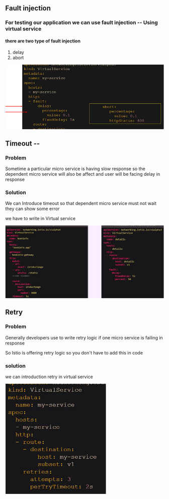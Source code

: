 ## Fault injection 

### For testing our application we can use fault injection -- Using virtual service 

#### there are two type of fault injection 

<ol>
  <li>delay</li>
  <li>abort</li>
</ol>

<img src="fault.png">

## Timeout --

### Problem 
 <p> Sometime a particular micro service is having slow response so the dependent micro service will also be affect and user will be facing delay in response </p> 
 
### Solution 

<p>We can Introduce timeout so that dependent micro service must not wait they can show some error </p>
<p> we have to write in Virtual service </p>

<img src="time.png">


## Retry 

### Problem 

<p> Generally developers use to write retry logic if one micro service is failing in response </p>
<p> So Istio is offering retry logic so you don't have to add this in code </p>

### solution 

<p> we can introduction retry in virtual service </p>

<img src="retry.png">



